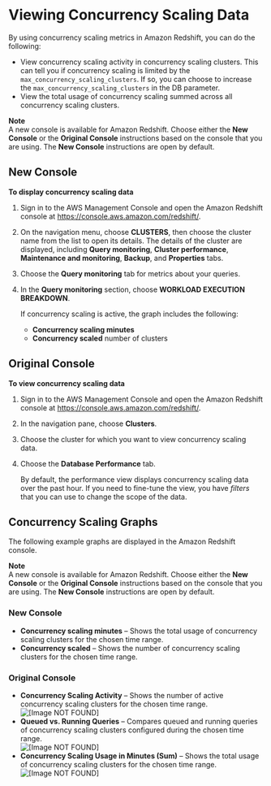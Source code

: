 # Viewing Concurrency Scaling Data<a name="performance-metrics-concurrency-scaling"></a>

By using concurrency scaling metrics in Amazon Redshift, you can do the following:
+ View concurrency scaling activity in concurrency scaling clusters\. This can tell you if concurrency scaling is limited by the `max_concurrency_scaling_clusters`\. If so, you can choose to increase the `max_concurrency_scaling_clusters` in the DB parameter\.
+ View the total usage of concurrency scaling summed across all concurrency scaling clusters\.

**Note**  
A new console is available for Amazon Redshift\. Choose either the **New Console** or the **Original Console** instructions based on the console that you are using\. The **New Console** instructions are open by default\.

## New Console<a name="metrics-concurrency-scaling"></a>

**To display concurrency scaling data**

1. Sign in to the AWS Management Console and open the Amazon Redshift console at [https://console\.aws\.amazon\.com/redshift/](https://console.aws.amazon.com/redshift/)\.

1. On the navigation menu, choose **CLUSTERS**, then choose the cluster name from the list to open its details\. The details of the cluster are displayed, including **Query monitoring**, **Cluster performance**, **Maintenance and monitoring**, **Backup**, and **Properties** tabs\.

1. Choose the **Query monitoring** tab for metrics about your queries\.

1. In the **Query monitoring** section, choose **WORKLOAD EXECUTION BREAKDOWN**\. 

   If concurrency scaling is active, the graph includes the following: 
   + **Concurrency scaling minutes**
   + **Concurrency scaled** number of clusters 

## Original Console<a name="metrics-concurrency-scaling-originalconsole"></a>

**To view concurrency scaling data**

1. Sign in to the AWS Management Console and open the Amazon Redshift console at [https://console\.aws\.amazon\.com/redshift/](https://console.aws.amazon.com/redshift/)\.

1. In the navigation pane, choose **Clusters**\.

1. Choose the cluster for which you want to view concurrency scaling data\.

1. Choose the **Database Performance** tab\.

   By default, the performance view displays concurrency scaling data over the past hour\. If you need to fine\-tune the view, you have *filters* that you can use to change the scope of the data\.

## Concurrency Scaling Graphs<a name="performance-metrics-concurrency-scaling-examples"></a>

The following example graphs are displayed in the Amazon Redshift console\. 

**Note**  
A new console is available for Amazon Redshift\. Choose either the **New Console** or the **Original Console** instructions based on the console that you are using\. The **New Console** instructions are open by default\.

### New Console<a name="performance-metrics-concurrency-scaling-graphs"></a>
+ **Concurrency scaling minutes** – Shows the total usage of concurrency scaling clusters for the chosen time range\. 
+ **Concurrency scaled** – Shows the number of concurrency scaling clusters for the chosen time range\.

### Original Console<a name="performance-metrics-concurrency-scaling-graphs-originalconsole"></a>
+ **Concurrency Scaling Activity** – Shows the number of active concurrency scaling clusters for the chosen time range\.  
![\[Image NOT FOUND\]](http://docs.aws.amazon.com/redshift/latest/mgmt/images/concurrency-scaling-activity-graph.png)
+ **Queued vs\. Running Queries** – Compares queued and running queries of concurrency scaling clusters configured during the chosen time range\.  
![\[Image NOT FOUND\]](http://docs.aws.amazon.com/redshift/latest/mgmt/images/queued-running-configured-concurrency-scaling-clusters-graph.png)
+ **Concurrency Scaling Usage in Minutes \(Sum\)** – Shows the total usage of concurrency scaling clusters for the chosen time range\.  
![\[Image NOT FOUND\]](http://docs.aws.amazon.com/redshift/latest/mgmt/images/concurrency-scaling-usage-minutes-graph.png)